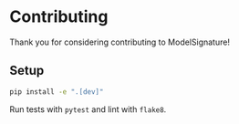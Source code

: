 # Contributing

Thank you for considering contributing to ModelSignature!

## Setup

```bash
pip install -e ".[dev]"
```

Run tests with `pytest` and lint with `flake8`.
